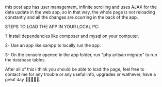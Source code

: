 this post app has user management, infinite scrolling and uses AJAX for the data update in the web app, so in 
that way, the whole page is not reloading constantly and all the changes are ocurring in the back of the app.


STEPS TO LOAD THE APP IN YOUR LOCAL PC:

1-Install dependencies like composer and mysql on your computer. 


2- Use an app like xampp to locally run the app.


3- On the console opened in the app folder, run "php artisan migrate" to run the database tables.

After all of this i think you should be able to load the page, feel free to contact me for any trouble
or any useful info, upgrades or wathever, have a great day 🍟🏺🎇🎇🎇.
